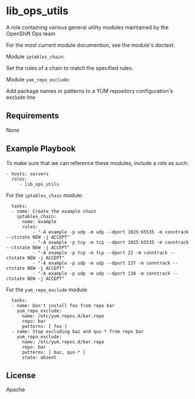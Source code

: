 lib_ops_utils
=============

A role containing various general utility modules maintained by the OpenShift Ops team

For the most current module documention, see the module's doctext.

Module `iptables_chain`:

Set the rules of a chain to match the specified rules.

Module `yum_repo_exclude`:

Add package names or patterns to a YUM repository configuration's exclude line


Requirements
------------

None

Example Playbook
----------------

To make sure that we can reference these modules, include a role as such:

    - hosts: servers
      roles:
         - lib_ops_utils


For the `iptables_chain` module:

      tasks:
      - name: Create the example chain
        iptables_chain:
          name: example
          rules:
              - "-A example -p udp -m udp --dport 1025:65535 -m conntrack --ctstate NEW -j ACCEPT"
              - "-A example -p tcp -m tcp --dport 1025:65535 -m conntrack --ctstate NEW -j ACCEPT"
              - "-A example -p tcp -m tcp --dport 22 -m conntrack --ctstate NEW -j ACCEPT"
              - "-A example -p udp -m udp --dport 137 -m conntrack --ctstate NEW -j ACCEPT"
              - "-A example -p udp -m udp --dport 138 -m conntrack --ctstate NEW -j ACCEPT"

For the `yum_repo_exclude` module:

      tasks:
      - name: Don't install foo from repo bar
        yum_repo_exclude:
          name: /etc/yum.repos.d/bar.repo
          repo: bar
          patterns: [ foo ]
      - name: Stop excluding baz and qux-* from repo bar
        yum_repo_exclude:
          name: /etc/yum.repos.d/bar.repo
          repo: bar
          patterns: [ baz, qux-* ]
          state: absent

License
-------

Apache

